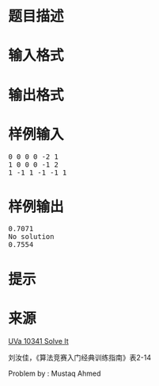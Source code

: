 

# 题目描述



# 输入格式



# 输出格式



# 样例输入


<pre>0 0 0 0 -2 1
1 0 0 0 -1 2
1 -1 1 -1 -1 1
</pre>

# 样例输出


<pre>0.7071
No solution
0.7554
</pre>

# 提示



# 来源


<p>
<a href="http://uva.onlinejudge.org/index.php?option=com_onlinejudge&amp;Itemid=8&amp;category=493&amp;page=show_problem&amp;problem=1282" target="_blank">UVa 10341 Solve It</a> 
</p>
<p>
刘汝佳，《算法竞赛入门经典训练指南》表2-14
</p>
<p>
Problem by : Mustaq Ahmed
</p>
